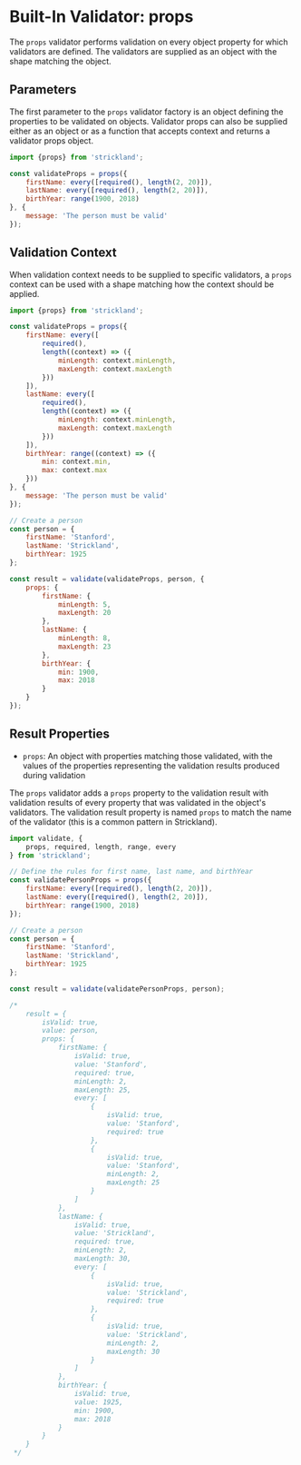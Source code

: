 # Built-In Validator: props

The `props` validator performs validation on every object property for which validators are defined. The validators are supplied as an object with the shape matching the object.

## Parameters

The first parameter to the `props` validator factory is an object defining the properties to be validated on objects. Validator props can also be supplied either as an object or as a function that accepts context and returns a validator props object.

``` jsx
import {props} from 'strickland';

const validateProps = props({
    firstName: every([required(), length(2, 20)]),
    lastName: every([required(), length(2, 20)]),
    birthYear: range(1900, 2018)
}, {
    message: 'The person must be valid'
});
```

## Validation Context

When validation context needs to be supplied to specific validators, a `props` context can be used with a shape matching how the context should be applied.

``` jsx
import {props} from 'strickland';

const validateProps = props({
    firstName: every([
        required(),
        length((context) => ({
            minLength: context.minLength,
            maxLength: context.maxLength
        }))
    ]),
    lastName: every([
        required(),
        length((context) => ({
            minLength: context.minLength,
            maxLength: context.maxLength
        }))
    ]),
    birthYear: range((context) => ({
        min: context.min,
        max: context.max
    }))
}, {
    message: 'The person must be valid'
});

// Create a person
const person = {
    firstName: 'Stanford',
    lastName: 'Strickland',
    birthYear: 1925
};

const result = validate(validateProps, person, {
    props: {
        firstName: {
            minLength: 5,
            maxLength: 20
        },
        lastName: {
            minLength: 8,
            maxLength: 23
        },
        birthYear: {
            min: 1900,
            max: 2018
        }
    }
});
```

## Result Properties

* `props`: An object with properties matching those validated, with the values of the properties representing the validation results produced during validation

The `props` validator adds a `props` property to the validation result with validation results of every property that was validated in the object's validators. The validation result property is named `props` to match the name of the validator (this is a common pattern in Strickland).


``` jsx
import validate, {
    props, required, length, range, every
} from 'strickland';

// Define the rules for first name, last name, and birthYear
const validatePersonProps = props({
    firstName: every([required(), length(2, 20)]),
    lastName: every([required(), length(2, 20)]),
    birthYear: range(1900, 2018)
});

// Create a person
const person = {
    firstName: 'Stanford',
    lastName: 'Strickland',
    birthYear: 1925
};

const result = validate(validatePersonProps, person);

/*
    result = {
        isValid: true,
        value: person,
        props: {
            firstName: {
                isValid: true,
                value: 'Stanford',
                required: true,
                minLength: 2,
                maxLength: 25,
                every: [
                    {
                        isValid: true,
                        value: 'Stanford',
                        required: true
                    },
                    {
                        isValid: true,
                        value: 'Stanford',
                        minLength: 2,
                        maxLength: 25
                    }
                ]
            },
            lastName: {
                isValid: true,
                value: 'Strickland',
                required: true,
                minLength: 2,
                maxLength: 30,
                every: [
                    {
                        isValid: true,
                        value: 'Strickland',
                        required: true
                    },
                    {
                        isValid: true,
                        value: 'Strickland',
                        minLength: 2,
                        maxLength: 30
                    }
                ]
            },
            birthYear: {
                isValid: true,
                value: 1925,
                min: 1900,
                max: 2018
            }
        }
    }
 */
```
